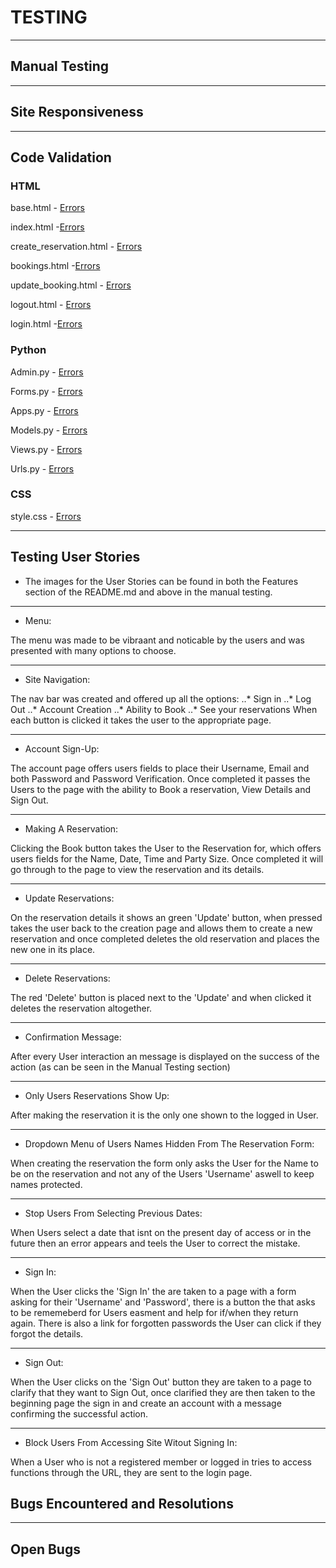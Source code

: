 # TESTING

---

## Manual Testing

---

## Site Responsiveness

---

## Code Validation

### HTML
base.html - [Errors](media/images/pp4_base.html_validation.png)

index.html -[Errors](media/images/pp4_index.html_validation.png)

create_reservation.html - [Errors](media/images/pp4_create_reservation.html_validation.png)

bookings.html -[Errors](media/images/pp4_bookings.html_validation.png)

update_booking.html - [Errors](media/images/pp4_update_reservation.html_validation.png)

logout.html - [Errors](media/images/pp4_logout.html_validation.png)

login.html -[Errors](media/images/pp4_login.html_validation.png)

### Python

Admin.py - [Errors](media/images/pp4_css_admin.py_validation.png)

Forms.py - [Errors](media/images/pp4_css_forms.py_validation.png)

Apps.py - [Errors](media/images/pp4_css_apps.py_validation.png)

Models.py - [Errors](media/images/pp4_css_models.py_validation.png)

Views.py - [Errors](media/images/pp4_css_views.py_validation.png)

Urls.py - [Errors](media/images/pp4_css_urls.py_validation.png)

### CSS

style.css - [Errors](media/images/pp4_css_validation.png)

---

## Testing User Stories

- The images for the User Stories can be found in both the Features section of the README.md and above in the manual testing.

---

- Menu:

The menu was made to be vibraant and noticable by the users and was presented with many options to choose.

---

- Site Navigation:

The nav bar was created and offered up all the options:
 ..* Sign in
 ..* Log Out
 ..* Account Creation
 ..* Ability to Book
 ..* See your reservations
 When each button is clicked it takes the user to the appropriate page.

 ---

- Account Sign-Up:

The account page offers users fields to place their Username, Email and both Password and Password Verification. Once completed it passes the Users to the page with the ability to Book a reservation, View Details and Sign Out.

---

- Making A Reservation:

Clicking the Book button takes the User to the Reservation for, which offers users fields for the Name, Date, Time and Party Size. Once completed it will go through to the page to view the reservation and its details.

---

- Update Reservations:

On the reservation details it shows an green 'Update' button, when pressed takes the user back to the creation page and allows them to create a new reservation and once completed deletes the old reservation and places the new one in its place.

---

- Delete Reservations:

The red 'Delete' button is placed next to the 'Update' and when clicked it deletes the reservation altogether.

---

- Confirmation Message:

After every User interaction an message is displayed on the success of the action (as can be seen in the Manual Testing section)

---

- Only Users Reservations Show Up:

After making the reservation it is the only one shown to the logged in User.

---

- Dropdown Menu of Users Names Hidden From The Reservation Form:

When creating the reservation the form only asks the User for the Name to be on the reservation and not any of the Users 'Username' aswell to keep names protected.

---

- Stop Users From Selecting Previous Dates:

When Users select a date that isnt on the present day of access or in the future then an error appears and teels the User to correct the mistake.

---

- Sign In:

When the User clicks the 'Sign In' the are taken to a page with a form asking for their 'Username' and 'Password', there is a button the that asks to be rememeberd for Users easment and help for if/when they return again. There is also a link for forgotten passwords the User can click if they forgot the details.

---

- Sign Out:

When the User clicks on the 'Sign Out' button they are taken to a page to clarify that they want to Sign Out, once clarified they are then taken to the beginning page the sign in and create an account with a message confirming the successful action.

---

- Block Users From Accessing Site Witout Signing In:

When a User who is not a registered member or logged in tries to access functions through the URL, they are sent to the login page. 

## Bugs Encountered and Resolutions

---

## Open Bugs